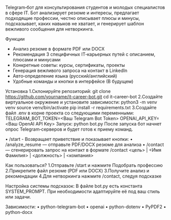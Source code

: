 Telegram‑бот для консультирования студентов и молодых специалистов в сфере IT.
Бот анализирует резюме и интересы, предлагает подходящие профессии, честно описывает плюсы и минусы, подсказывает, каких навыков не хватает, и генерирует шаблон вежливого сообщения для нетворкинга.

Функции
- Анализ резюме в формате PDF или DOCX
- Рекомендация 3 специфичных IT‑карьерных путей с описанием, плюсами и минусами
- Конкретные советы: курсы, сертификаты, проекты
- Генерация вежливого запроса на контакт в LinkedIn
- Авто‑определение языка (русский/английский)
- Удобные команды и кнопки в интерфейсе (В будущем)

Установка
  1.Склонируйте репозиторий: 
    git clone https://github.com/yourname/it-career-bot.git
    cd it-career-bot
  2.Создайте виртуальное окружение и установите зависимости:
    python3 -m venv venv
    source venv/bin/activate
    pip install -r requirements.txt
  3.Создайте файл .env в корне проекта со следующими переменными:
    TELEGRAM_BOT_TOKEN=<Ваш Telegram Bot Token>
    OPENAI_API_KEY=<Ваш OpenAI API Key>
Запуск:
  python bot.py
После запуска бот начнет опрос Telegram‑серверов и будет готов к приему команд.

• /start - Возвращает приветствие и показывает кнопки:
• /analyze_resume — отправьте PDF/DOCX резюме для анализа
• /contact — сгенерировать запрос на контакт в формате
/contact <цель> | <Имя Фамилия> | <должность> | <компания>

Как пользоваться?
  1.Отправьте /start и нажмите Подобрать профессию
  2.Прикрепите файл резюме (PDF или DOCX)
  3.Получите анализ и рекомендации
  4.Для нетворкинга нажмите /contact, следуя подсказке

Настройка системы подсказок: В файле bot.py есть константа SYSTEM_PROMPT. При необходимости адаптируйте её под ваш стиль или задачи.

Зависимости:
• python-telegram-bot
• openai
• python-dotenv
• PyPDF2
• python-docx
